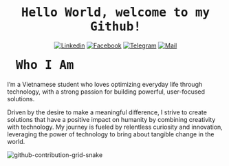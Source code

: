         
<h1 align='center'><samp><strong>Hello World, welcome to my Github!</strong></samp></h1>

<div align='center'>
  
  [![Linkedin](https://img.shields.io/badge/LinkedIn-Ng%C3%A0n%20Thanh%20Phong-blue?logo=Linkedin&logoColor=blue&labelColor=black)](https://www.linkedin.com/in/ntphong1501/)
  [![Facebook](https://img.shields.io/badge/Facebook-Ng%C3%A0n%20Thanh%20Phong-blue?logo=Facebook&logoColor=blue&labelColor=black)](https://www.facebook.com/ntphong004)
  [![Telegram](https://img.shields.io/badge/Telegram-ntphong04-blue?logo=Telegram&logoColor=blue&labelColor=black)](https://t.me/ntphong04)
  [![Mail](https://img.shields.io/badge/Gmail-nt.phong150104@gmail.com-blue?logo=Gmail&logoColor=blue&labelColor=black)](mailto:nt.phong150104@gmail.com)
  
</div>

<h1 align='left' style='margin: 20px;' ><samp><strong>Who I Am</strong></samp></h1>

<p align='left'>

I’m a Vietnamese student who loves optimizing everyday life through technology, with a strong passion for building powerful, user-focused solutions.

Driven by the desire to make a meaningful difference, I strive to create solutions that have a positive impact on humanity by combining creativity with technology. 
My journey is fueled by relentless curiosity and innovation, leveraging the power of technology to bring about tangible change in the world.
</p>



![github-contribution-grid-snake](https://user-images.githubusercontent.com/106864876/179424426-29262e35-ab7b-4701-8ce3-8ed7db3d592b.svg)


